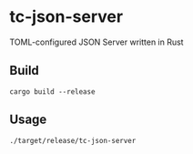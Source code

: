 # tc-json-server
TOML-configured JSON Server written in Rust

## Build

```
cargo build --release
```

## Usage

```
./target/release/tc-json-server
```

